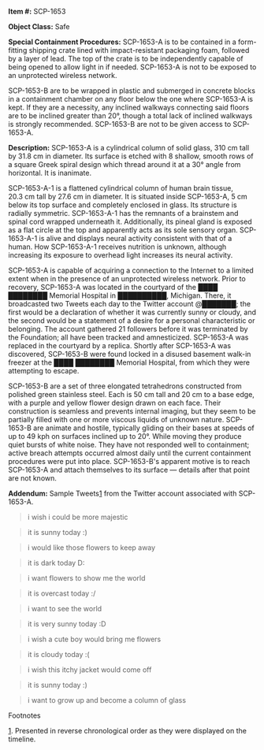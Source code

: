 **Item #:** SCP-1653

**Object Class:** Safe

**Special Containment Procedures:** SCP-1653-A is to be contained in a form-fitting shipping crate lined with impact-resistant packaging foam, followed by a layer of lead. The top of the crate is to be independently capable of being opened to allow light in if needed. SCP-1653-A is not to be exposed to an unprotected wireless network.

SCP-1653-B are to be wrapped in plastic and submerged in concrete blocks in a containment chamber on any floor below the one where SCP-1653-A is kept. If they are a necessity, any inclined walkways connecting said floors are to be inclined greater than 20°, though a total lack of inclined walkways is strongly recommended. SCP-1653-B are not to be given access to SCP-1653-A.

**Description:** SCP-1653-A is a cylindrical column of solid glass, 310 cm tall by 31.8 cm in diameter. Its surface is etched with 8 shallow, smooth rows of a square Greek spiral design which thread around it at a 30° angle from horizontal. It is inanimate.

SCP-1653-A-1 is a flattened cylindrical column of human brain tissue, 20.3 cm tall by 27.6 cm in diameter. It is situated inside SCP-1653-A, 5 cm below its top surface and completely enclosed in glass. Its structure is radially symmetric. SCP-1653-A-1 has the remnants of a brainstem and spinal cord wrapped underneath it. Additionally, its pineal gland is exposed as a flat circle at the top and apparently acts as its sole sensory organ. SCP-1653-A-1 is alive and displays neural activity consistent with that of a human. How SCP-1653-A-1 receives nutrition is unknown, although increasing its exposure to overhead light increases its neural activity.

SCP-1653-A is capable of acquiring a connection to the Internet to a limited extent when in the presence of an unprotected wireless network. Prior to recovery, SCP-1653-A was located in the courtyard of the ████ ████████ Memorial Hospital in ██████████, Michigan. There, it broadcasted two Tweets each day to the Twitter account @███████; the first would be a declaration of whether it was currently sunny or cloudy, and the second would be a statement of a desire for a personal characteristic or belonging. The account gathered 21 followers before it was terminated by the Foundation; all have been tracked and amnesticized. SCP-1653-A was replaced in the courtyard by a replica. Shortly after SCP-1653-A was discovered, SCP-1653-B were found locked in a disused basement walk-in freezer at the ████ ████████ Memorial Hospital, from which they were attempting to escape.

SCP-1653-B are a set of three elongated tetrahedrons constructed from polished green stainless steel. Each is 50 cm tall and 20 cm to a base edge, with a purple and yellow flower design drawn on each face. Their construction is seamless and prevents internal imaging, but they seem to be partially filled with one or more viscous liquids of unknown nature. SCP-1653-B are animate and hostile, typically gliding on their bases at speeds of up to 49 kph on surfaces inclined up to 20°. While moving they produce quiet bursts of white noise. They have not responded well to containment; active breach attempts occurred almost daily until the current containment procedures were put into place. SCP-1653-B's apparent motive is to reach SCP-1653-A and attach themselves to its surface — details after that point are not known.

**Addendum:** Sample Tweets[1](javascript:;) from the Twitter account associated with SCP-1653-A.

> i wish i could be more majestic

> it is sunny today :)

> i would like those flowers to keep away

> it is dark today D:

> i want flowers to show me the world

> it is overcast today :/

> i want to see the world

> it is very sunny today :D

> i wish a cute boy would bring me flowers

> it is cloudy today :(

> i wish this itchy jacket would come off

> it is sunny today :)

> i want to grow up and become a column of glass

Footnotes

[1](javascript:;). Presented in reverse chronological order as they were displayed on the timeline.